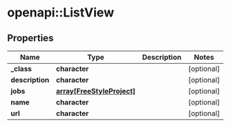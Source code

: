 # openapi::ListView


## Properties
Name | Type | Description | Notes
------------ | ------------- | ------------- | -------------
**_class** | **character** |  | [optional] 
**description** | **character** |  | [optional] 
**jobs** | [**array[FreeStyleProject]**](FreeStyleProject.md) |  | [optional] 
**name** | **character** |  | [optional] 
**url** | **character** |  | [optional] 


